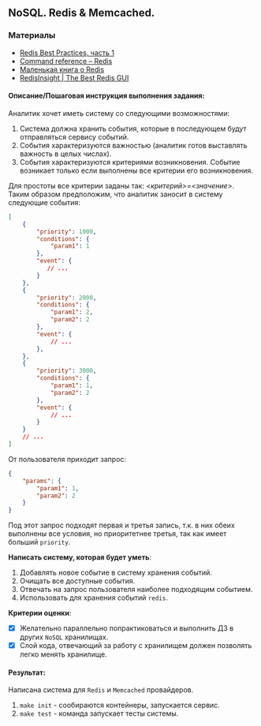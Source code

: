 ## NoSQL. Redis & Memcached.

### Материалы
- [Redis Best Practices, часть 1](https://habr.com/ru/post/485672/)
- [Command reference – Redis](https://redis.io/commands)
- [Маленькая книга о Redis](https://900913.ru/2014/03/05/little-redis-book/)
- [RedisInsight | The Best Redis GUI](https://redis.com/redis-enterprise/redis-insight/)

#### Описание/Пошаговая инструкция выполнения задания:
Аналитик хочет иметь систему со следующими возможностями:
1. Система должна хранить события, которые в последующем будут отправляться сервису событий.
2. События характеризуются важностью (аналитик готов выставлять важность в целых числах).
3. События характеризуются критериями возникновения. Событие возникает только если выполнены все критерии его возникновения.

Для простоты все критерии заданы так: *<критерий>=<значение>*.  
Таким образом предположим, что аналитик заносит в систему следующие события:
```json
[
    {
        "priority": 1000,
        "conditions": {
            "param1": 1
        },
        "event": {
           // ...
        }
    },
    {
        "priority": 2000,
        "conditions": {
            "param1": 2,
            "param2": 2
        },
        "event": {
            // ...
        },
    },
    {
        "priority": 3000,
        "conditions": {
            "param1": 1,
            "param2": 2
        },
        "event": {
            // ...
        }
    }
    // ...
]
```
От пользователя приходит запрос:
```json
{
    "params": {
        "param1": 1,
        "param2": 2
    }
}
```

Под этот запрос подходят первая и третья запись, т.к. в них обеих выполнены все условия, но приоритетнее третья, так как имеет больший `priority`.

**Написать систему, которая будет уметь**:
1. Добавлять новое событие в систему хранения событий.
2. Очищать все доступные события.
3. Отвечать на запрос пользователя наиболее подходящим событием.
4. Использовать для хранения событий `redis`.

**Критерии оценки**:
- [x] Желательно параллельно попрактиковаться и выполнить ДЗ в других `NoSQL` хранилищах.
- [x] Слой кода, отвечающий за работу с хранилищем должен позволять легко менять хранилище.

#### Результат:  
Написана система для `Redis` и `Memcached` провайдеров.
1. `make init` - сообираются контейнеры, запускается сервис.
2. `make test` - команда запускает тесты системы.
